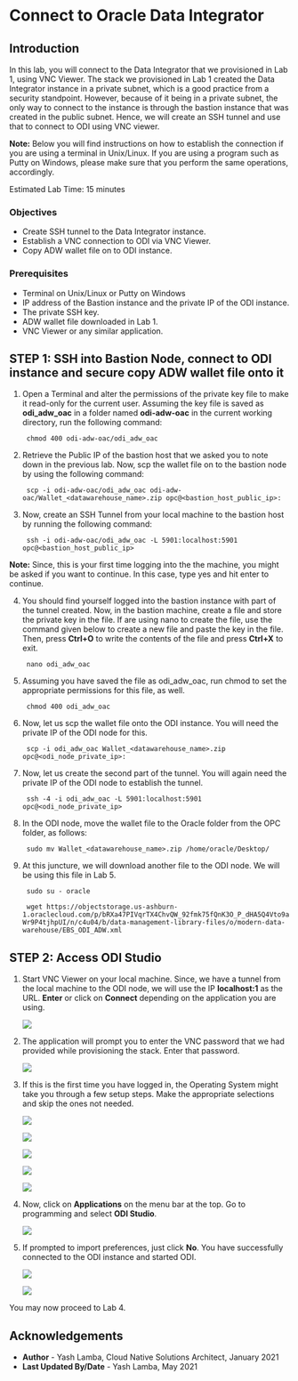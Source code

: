 # Connect to Oracle Data Integrator

## Introduction

In this lab, you will connect to the Data Integrator that we provisioned in Lab 1, using VNC Viewer. The stack we provisioned in Lab 1 created the Data Integrator instance in a private subnet, which is a good practice from a security standpoint. However, because of it being in a private subnet, the only way to connect to the instance is through the bastion instance that was created in the public subnet. Hence, we will create an SSH tunnel and use that to connect to ODI using VNC viewer.

**Note:** Below you will find instructions on how to establish the connection if you are using a terminal in Unix/Linux. If you are using a program such as Putty on Windows, please make sure that you perform the same operations, accordingly.

Estimated Lab Time: 15 minutes

### Objectives

- Create SSH tunnel to the Data Integrator instance.
- Establish a VNC connection to ODI via VNC Viewer.
- Copy ADW wallet file on to ODI instance.

### Prerequisites

- Terminal on Unix/Linux or Putty on Windows
- IP address of the Bastion instance and the private IP of the ODI instance.
- The private SSH key.
- ADW wallet file downloaded in Lab 1.
- VNC Viewer or any similar application.

## **STEP 1:** SSH into Bastion Node, connect to ODI instance and secure copy ADW wallet file onto it

1. Open a Terminal and alter the permissions of the private key file to make it read-only for the current user. Assuming the key file is saved as **odi\_adw\_oac** in a folder named **odi-adw-oac** in the current working directory, run the following command:

        chmod 400 odi-adw-oac/odi_adw_oac
    
2. Retrieve the Public IP of the bastion host that we asked you to note down in the previous lab. Now, scp the wallet file on to the bastion node by using the following command:

        scp -i odi-adw-oac/odi_adw_oac odi-adw-oac/Wallet_<datawarehouse_name>.zip opc@<bastion_host_public_ip>: 

3. Now, create an SSH Tunnel from your local machine to the bastion host by running the following command:
    
        ssh -i odi-adw-oac/odi_adw_oac -L 5901:localhost:5901 opc@<bastion_host_public_ip>
        
**Note:** Since, this is your first time logging into the the machine, you might be asked if you want to continue. In this case, type yes and hit enter to continue.
        
4. You should find yourself logged into the bastion instance with part of the tunnel created. Now, in the bastion machine, create a file and store the private key in the file. If are using nano to create the file, use the command given below to create a new file and paste the key in the file. Then, press **Ctrl+O** to write the contents of the file and press **Ctrl+X** to exit.

        nano odi_adw_oac
        
5. Assuming you have saved the file as odi\_adw\_oac, run chmod to set the appropriate permissions for this file, as well. 

        chmod 400 odi_adw_oac
        
6. Now, let us scp the wallet file onto the ODI instance. You will need the private IP of the ODI node for this. 

        scp -i odi_adw_oac Wallet_<datawarehouse_name>.zip opc@<odi_node_private_ip>:

7. Now, let us create the second part of the tunnel. You will again need the private IP of the ODI node to establish the tunnel.

        ssh -4 -i odi_adw_oac -L 5901:localhost:5901 opc@<odi_node_private_ip>
        
8. In the ODI node, move the wallet file to the Oracle folder from the OPC folder, as follows:

        sudo mv Wallet_<datawarehouse_name>.zip /home/oracle/Desktop/
        
9. At this juncture, we will download another file to the ODI node. We will be using this file in Lab 5. 

        sudo su - oracle
        
        wget https://objectstorage.us-ashburn-1.oraclecloud.com/p/bRXa47PIVqrTX4ChvQW_92fmk75fQnK3O_P_dHA5Q4Vto9a8DRZQ-Wr9P4tjhpUI/n/c4u04/b/data-management-library-files/o/modern-data-warehouse/EBS_ODI_ADW.xml
        
## **STEP 2:** Access ODI Studio

1. Start VNC Viewer on your local machine. Since, we have a tunnel from the local machine to the ODI node, we will use the IP **localhost:1** as the URL.  **Enter** or click on **Connect** depending on the application you are using.

    ![](./images/3.1.png " ")
    
2. The application will prompt you to enter the VNC password that we had provided while provisioning the stack. Enter that password.
    
    ![](./images/3.2.png " ")
    
3. If this is the first time you have logged in, the Operating System might take you through a few setup steps. Make the appropriate selections and skip the ones not needed.
    
    ![](./images/3.3.png " ")
    
    ![](./images/3.4.png " ")
    
    ![](./images/3.5.png " ")
    
    ![](./images/3.6.png " ")
    
    ![](./images/3.7.png " ")
    
4. Now, click on **Applications** on the menu bar at the top. Go to programming and select **ODI Studio**.
    
    ![](./images/3.8.png " ")
    
5. If prompted to import preferences, just click **No**. You have successfully connected to the ODI instance and started ODI.

    ![](./images/3.9.png " ")
    
    ![](./images/3.10.png " ")

You may now proceed to Lab 4.

## Acknowledgements
- **Author** - Yash Lamba, Cloud Native Solutions Architect, January 2021
- **Last Updated By/Date** - Yash Lamba, May 2021

